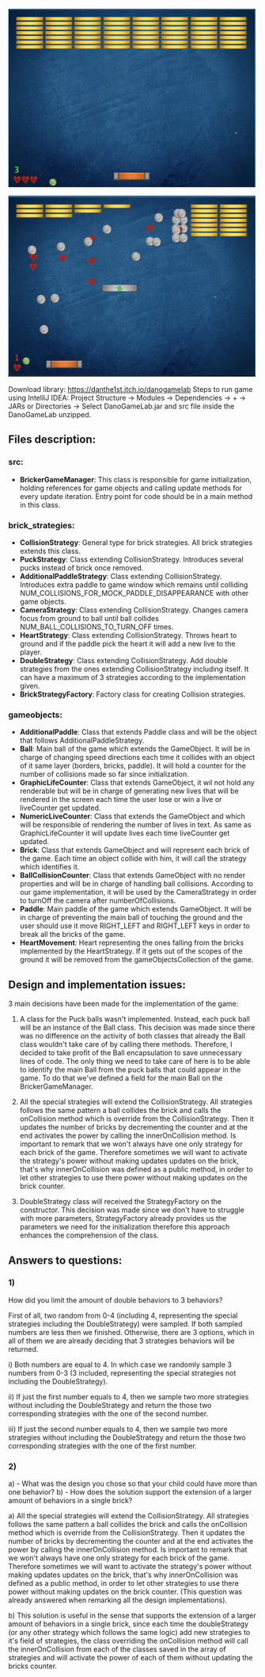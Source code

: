 <p float="left">
  <img src="https://github.com/yosefede06/Arkanoid-Game-OOP-java/blob/main/screen1.png" width="500" />
</p>
<p float="right">
 <img src="https://github.com/yosefede06/Arkanoid-Game-OOP-java/blob/main/screen2.png" width="500" />
 </p>

Download library: https://danthe1st.itch.io/danogamelab
Steps to run game using IntelliJ IDEA: 
Project Structure -> Modules -> Dependencies -> + -> JARs or Directories -> Select DanoGameLab.jar and src file inside the DanoGameLab unzipped.

## Files description:

### src:

- **BrickerGameManager**: This class is responsible for game initialization, holding references for game objects and
 calling update methods for every update iteration. Entry point for code should be in a main method in this class.

### brick_strategies:

- **CollisionStrategy**: General type for brick strategies. All brick strategies extends this class.
- **PuckStrategy**: Class extending CollisionStrategy. Introduces several pucks instead of brick once removed.
- **AdditionalPaddleStrategy**: Class extending CollisionStrategy. Introduces extra
 paddle to game window which remains until colliding NUM_COLLISIONS_FOR_MOCK_PADDLE_DISAPPEARANCE with
 other game objects.
- **CameraStrategy**: Class extending CollisionStrategy.
 Changes camera focus from ground to ball until ball collides NUM_BALL_COLLISIONS_TO_TURN_OFF times.
- **HeartStrategy**: Class extending CollisionStrategy.
 Throws heart to ground and if the paddle pick the heart it will add a new live to the player.
- **DoubleStrategy**: Class extending CollisionStrategy.
 Add double strategies from the ones extending CollisionStrategy including itself. It can have a maximum of
 3 strategies according to the implementation given.
- **BrickStrategyFactory**: Factory class for creating Collision strategies.

### gameobjects:

- **AdditionalPaddle**: Class that extends Paddle class and will be the object that follows AdditionalPaddleStrategy.
- **Ball**: Main ball of the game which extends the GameObject. It will be in charge of changing speed directions
each time it collides with an object of it same layer (borders, bricks, paddle). It will hold a counter
for the number of collisions made so far since initialization.
- **GraphicLifeCounter**: Class that extends GameObject, it wil not hold any renderable but will be in charge of generating new lives
that will be rendered in the screen each time the user lose or win a live or liveCounter get updated.
- **NumericLiveCounter**: Class that extends the GameObject and which will be responsible of rendering the number of lives in text.
As same as GraphicLifeCounter it will update lives each time liveCounter get updated.
- **Brick**: Class that extends GameObject and will represent each brick of the game. Each time an object collide with
him, it will call the strategy which identifies it.
- **BallCollisionCounter**: Class that extends GameObject with no render properties and will be in charge of handling ball collisions.
According to our game implementation, it will be used by the CameraStrategy in order to turnOff the camera
after numberOfCollisions.
- **Paddle**: Main paddle of the game which extends GameObject. It will be in charge of preventing the main ball of
touching the ground and the user should use it move RIGHT_LEFT and RIGHT_LEFT keys in order to break all
the bricks of the game.
- **HeartMovement**: Heart representing the ones falling from the bricks implemented by the HeartStrategy. If it gets out of
 the scopes of the ground it will be removed from the gameObjectsCollection of the game.

## Design and implementation issues:

3 main decisions have been made for the implementation of the game:

1) A class for the Puck balls wasn't implemented. Instead, each puck ball will be an instance of the Ball class.
This decision was made since there was no difference on the activity of both classes that already the Ball
class wouldn't take care of by calling there methods. Therefore, I decided to take profit of the Ball
encapsulation to save unnecessary lines of code. The only thing we need to take care of here is to be able
to identify the main Ball from the puck balls that could appear in the game. To do that we've defined a field
for the main Ball on the BrickerGameManager.

2) All the special strategies will extend the CollisionStrategy. All strategies follows the same pattern a ball
collides the brick and calls the onCollision method which is override from the CollisionStrategy. Then it
updates the number of bricks by decrementing the counter and at the end activates the power by calling the
innerOnCollision method. Is important to remark that we won't always have one only strategy for each brick of
the game. Therefore sometimes we will want to activate the strategy's power without making updates updates on
the brick, that's why innerOnCollision was defined as a public method, in order to let other strategies to use
there power without making updates on the brick counter.

3) DoubleStrategy class will received the StrategyFactory on the constructor. This decision was made since
we don't have to struggle with more parameters, StrategyFactory already provides us the parameters we need for
the initialization therefore this approach enhances the comprehension of the class.

## Answers to questions:

### 1) 
How did you limit the amount of double behaviors to 3 behaviors?

First of all, two random from 0-4 (including 4, representing the special strategies
including the DoubleStrategy) were sampled. If both sampled numbers are less then we finished.
Otherwise, there are 3 options, which in all of them we are already deciding that 3 strategies behaviors
will be returned.

i) Both numbers are equal to 4. In which case we randomly sample 3 numbers from 0-3 (3 included,
representing the special strategies not including the DoubleStrategy).

ii) If just the first number equals to 4, then we sample two more strategies without including
the DoubleStrategy and return the those two corresponding strategies with the one of the second number.

iii) If just the second number equals to 4, then we sample two more strategies without including
the DoubleStrategy and return the those two corresponding strategies with the one of the first number.

### 2)

a) - What was the design you chose so that your child could have more than one behavior?
b) - How does the solution support the extension of a larger amount of behaviors in a single brick?

a) All the special strategies will extend the CollisionStrategy. All strategies follows the same pattern a ball
collides the brick and calls the onCollision method which is override from the CollisionStrategy. Then it
updates the number of bricks by decrementing the counter and at the end activates the power by calling the
innerOnCollision method. Is important to remark that we won't always have one only strategy for each brick of
the game. Therefore sometimes we will want to activate the strategy's power without making updates updates on
the brick, that's why innerOnCollision was defined as a public method, in order to let other strategies to use
there power without making updates on the brick counter. (This question was already answered when remarking all
the design implementations).

b) This solution is useful in the sense that supports the extension of a larger amount of behaviors in a single
brick, since each time the doubleStrategy (or any other strategy which follows the same logic) add new
strategies to it's field of strategies, the class overriding the onCollision method will call the
innerOnCollision from each of the classes saved in the array of strategies and will activate the power of
each of them without updating the bricks counter.


